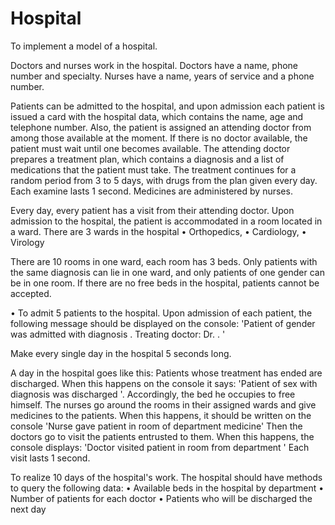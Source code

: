 # Hospital
To implement a model of a hospital.

Doctors and nurses work in the hospital. Doctors have a name, phone number and specialty. Nurses have a name, years of service and a phone number.

Patients can be admitted to the hospital, and upon admission each patient is issued a card with the hospital data, which contains the name, age and telephone number. Also, the patient is assigned an attending doctor from among those available at the moment. If there is no doctor available, the patient must wait until one becomes available. The attending doctor prepares a treatment plan, which contains a diagnosis and a list of medications that the patient must take. The treatment continues for a random period from 3 to 5 days, with drugs from the plan given every day. Each examine lasts 1 second. Medicines are administered by nurses.

Every day, every patient has a visit from their attending doctor.
Upon admission to the hospital, the patient is accommodated in a room located in a ward. There are 3 wards in the hospital
• Orthopedics,
• Cardiology,
• Virology

There are 10 rooms in one ward, each room has 3 beds. Only patients with the same diagnosis can lie in one ward, and only patients of one gender can be in one room. If there are no free beds in the hospital, patients cannot be accepted.

• To admit 5 patients to the hospital. Upon admission of each patient, the following message should be displayed on the console:
'Patient <firstName> <lastName> of gender <gender> was admitted with diagnosis <diagnoseName>. Treating doctor: Dr. <firstName> <lastName>. '

Make every single day in the hospital 5 seconds long.

A day in the hospital goes like this:
Patients whose treatment has ended are discharged. When this happens on the console it says:
'Patient <firstName> <lastName> of sex <gender> with diagnosis <diagnoseName> was discharged '.
Accordingly, the bed he occupies to free himself.
The nurses go around the rooms in their assigned wards and give medicines to the patients. When this happens, it should be written on the console 'Nurse <firstName> <lastName> gave patient <firstName> <lastName> in room <roomNumber> of department <sectionName> medicine' 
Then the doctors go to visit the patients entrusted to them. When this happens, the console displays: 'Doctor <firstName> <lastName> visited patient <firstName> <lastName> in room <roomNumber> from department <sectionName>' Each visit lasts 1 second.

To realize 10 days of the hospital's work.
The hospital should have methods to query the following data:
• Available beds in the hospital by department
• Number of patients for each doctor
• Patients who will be discharged the next day
